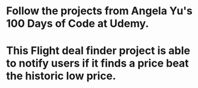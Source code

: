 # Follow the projects from Angela Yu's 100 Days of Code at Udemy.
# This Flight deal finder project is able to notify users if it finds a price beat the historic low price.
